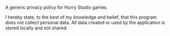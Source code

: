 A generic privacy policy for Hurry Studio games.

I hereby state, to the best of my knowledge and belief, that this program does not collect personal data. All data created or used by the application is stored locally and not shared.
